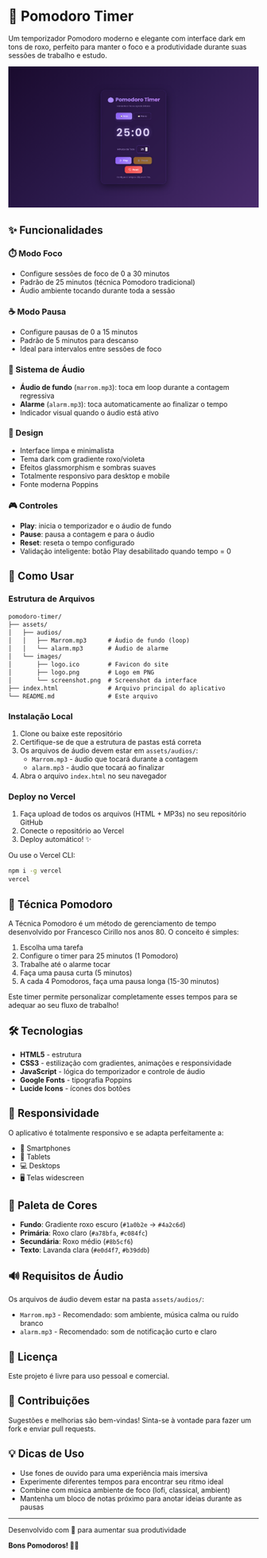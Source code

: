 # 🍅 Pomodoro Timer

Um temporizador Pomodoro moderno e elegante com interface dark em tons de roxo, perfeito para manter o foco e a produtividade durante suas sessões de trabalho e estudo.

![Screenshot do Pomodoro Timer](./assets/images/front.png)

## ✨ Funcionalidades

### ⏱️ Modo Foco
- Configure sessões de foco de 0 a 30 minutos
- Padrão de 25 minutos (técnica Pomodoro tradicional)
- Áudio ambiente tocando durante toda a sessão

### ☕ Modo Pausa
- Configure pausas de 0 a 15 minutos
- Padrão de 5 minutos para descanso
- Ideal para intervalos entre sessões de foco

### 🎵 Sistema de Áudio
- **Áudio de fundo** (`marrom.mp3`): toca em loop durante a contagem regressiva
- **Alarme** (`alarm.mp3`): toca automaticamente ao finalizar o tempo
- Indicador visual quando o áudio está ativo

### 🎨 Design
- Interface limpa e minimalista
- Tema dark com gradiente roxo/violeta
- Efeitos glassmorphism e sombras suaves
- Totalmente responsivo para desktop e mobile
- Fonte moderna Poppins

### 🎮 Controles
- **Play**: inicia o temporizador e o áudio de fundo
- **Pause**: pausa a contagem e para o áudio
- **Reset**: reseta o tempo configurado
- Validação inteligente: botão Play desabilitado quando tempo = 0

## 🚀 Como Usar

### Estrutura de Arquivos

```
pomodoro-timer/
├── assets/
│   ├── audios/
│   │   ├── Marrom.mp3      # Áudio de fundo (loop)
│   │   └── alarm.mp3       # Áudio de alarme
│   └── images/
│       ├── logo.ico        # Favicon do site
│       ├── logo.png        # Logo em PNG
│       └── screenshot.png  # Screenshot da interface
├── index.html              # Arquivo principal do aplicativo
└── README.md               # Este arquivo
```

### Instalação Local

1. Clone ou baixe este repositório
2. Certifique-se de que a estrutura de pastas está correta
3. Os arquivos de áudio devem estar em `assets/audios/`:
   - `Marrom.mp3` - áudio que tocará durante a contagem
   - `alarm.mp3` - áudio que tocará ao finalizar
4. Abra o arquivo `index.html` no seu navegador

### Deploy no Vercel

1. Faça upload de todos os arquivos (HTML + MP3s) no seu repositório GitHub
2. Conecte o repositório ao Vercel
3. Deploy automático! ✨

Ou use o Vercel CLI:

```bash
npm i -g vercel
vercel
```

## 🎯 Técnica Pomodoro

A Técnica Pomodoro é um método de gerenciamento de tempo desenvolvido por Francesco Cirillo nos anos 80. O conceito é simples:

1. Escolha uma tarefa
2. Configure o timer para 25 minutos (1 Pomodoro)
3. Trabalhe até o alarme tocar
4. Faça uma pausa curta (5 minutos)
5. A cada 4 Pomodoros, faça uma pausa longa (15-30 minutos)

Este timer permite personalizar completamente esses tempos para se adequar ao seu fluxo de trabalho!

## 🛠️ Tecnologias

- **HTML5** - estrutura
- **CSS3** - estilização com gradientes, animações e responsividade
- **JavaScript** - lógica do temporizador e controle de áudio
- **Google Fonts** - tipografia Poppins
- **Lucide Icons** - ícones dos botões

## 📱 Responsividade

O aplicativo é totalmente responsivo e se adapta perfeitamente a:
- 📱 Smartphones
- 📱 Tablets
- 💻 Desktops
- 🖥️ Telas widescreen

## 🎨 Paleta de Cores

- **Fundo**: Gradiente roxo escuro (`#1a0b2e` → `#4a2c6d`)
- **Primária**: Roxo claro (`#a78bfa`, `#c084fc`)
- **Secundária**: Roxo médio (`#8b5cf6`)
- **Texto**: Lavanda clara (`#e0d4f7`, `#b39ddb`)

## 🔊 Requisitos de Áudio

Os arquivos de áudio devem estar na pasta `assets/audios/`:
- `Marrom.mp3` - Recomendado: som ambiente, música calma ou ruído branco
- `alarm.mp3` - Recomendado: som de notificação curto e claro

## 📄 Licença

Este projeto é livre para uso pessoal e comercial.

## 🤝 Contribuições

Sugestões e melhorias são bem-vindas! Sinta-se à vontade para fazer um fork e enviar pull requests.

## 💡 Dicas de Uso

- Use fones de ouvido para uma experiência mais imersiva
- Experimente diferentes tempos para encontrar seu ritmo ideal
- Combine com música ambiente de foco (lofi, classical, ambient)
- Mantenha um bloco de notas próximo para anotar ideias durante as pausas

---

Desenvolvido com 💜 para aumentar sua produtividade

**Bons Pomodoros! 🍅✨**